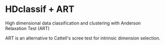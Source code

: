 # HDclassif + ART
High dimensional data classification and clustering with Anderson Relaxation Test (ART)

ART is an alternative to Cattell's scree test for intrinsic dimension selection.

